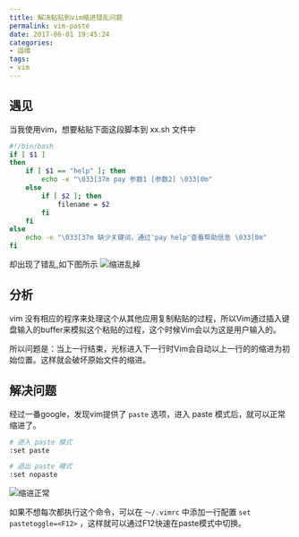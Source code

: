 ```yaml
---
title: 解决粘贴到vim缩进错乱问题
permalink: vim-paste
date: 2017-06-01 19:45:24
categories:
- 运维
tags:
- vim
---
```

## 遇见
当我使用vim，想要粘贴下面这段脚本到 xx.sh 文件中
```bash
#!/bin/bash
if [ $1 ]
then
    if [ $1 == "help" ]; then
        echo -e "\033[37m pay 参数1 [参数2] \033[0m"
    else
        if [ $2 ]; then
            filename = $2
        fi
    fi
else
    echo -e "\033[37m 缺少关键词，通过'pay help'查看帮助信息 \033[0m"
fi
```
却出现了错乱,如下图所示
![缩进乱掉](http://img.xiangzhangshugongyi.com/FoIefs-sorNDjfPD69gH05is3tc5.png)

## 分析
vim 没有相应的程序来处理这个从其他应用复制粘贴的过程，所以Vim通过插入键盘输入的buffer来模拟这个粘贴的过程，这个时候Vim会以为这是用户输入的。

所以问题是：当上一行结束，光标进入下一行时Vim会自动以上一行的的缩进为初始位置。这样就会破坏原始文件的缩进。

## 解决问题
经过一番google，发现vim提供了 `paste` 选项，进入 paste 模式后，就可以正常缩进了。
```bash
# 进入 paste 模式
:set paste

# 退出 paste 模式
:set nopaste
```
![缩进正常](http://img.xiangzhangshugongyi.com/FpHOECFUPpgkJBKhKE_wcRYvPJ81.png)

如果不想每次都执行这个命令，可以在 `～/.vimrc` 中添加一行配置 `set pastetoggle=<F12>` ，这样就可以通过F12快速在paste模式中切换。
